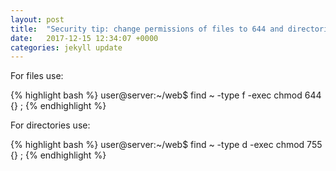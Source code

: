 ```yaml
---
layout: post
title:  "Security tip: change permissions of files to 644 and directories to 755"
date:   2017-12-15 12:34:07 +0000
categories: jekyll update
---
```


For files use:


{% highlight bash %}
user@server:~/web$ find ~ -type f -exec chmod 644 {} \;
{% endhighlight %}

For directories use:

{% highlight bash %}
user@server:~/web$ find ~ -type d -exec chmod 755 {} \;
{% endhighlight %}
